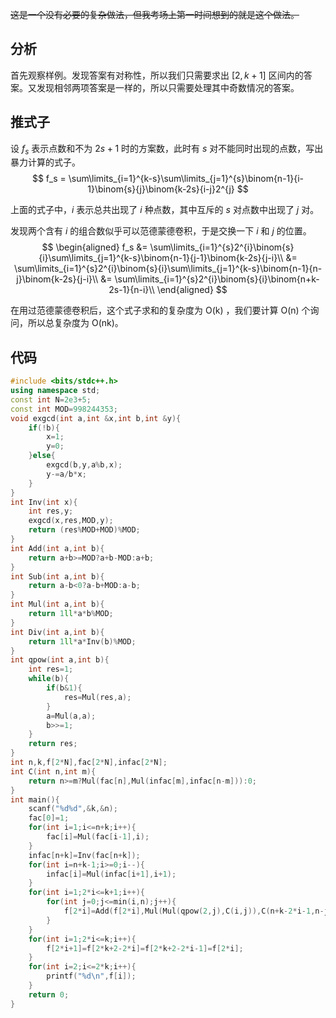 ~~这是一个没有必要的复杂做法，但我考场上第一时间想到的就是这个做法。~~

## 分析
首先观察样例。发现答案有对称性，所以我们只需要求出 $\left[2,k+1\right]$ 区间内的答案。又发现相邻两项答案是一样的，所以只需要处理其中奇数情况的答案。

## 推式子
设 $f_s$ 表示点数和不为 $2s+1$ 时的方案数，此时有 $s$ 对不能同时出现的点数，写出暴力计算的式子。
$$
f_s = \sum\limits_{i=1}^{k-s}\sum\limits_{j=1}^{s}\binom{n-1}{i-1}\binom{s}{j}\binom{k-2s}{i-j}2^{j}
$$

上面的式子中，$i$ 表示总共出现了 $i$ 种点数，其中互斥的 $s$ 对点数中出现了 $j$ 对。

发现两个含有 $i$ 的组合数似乎可以范德蒙德卷积，于是交换一下 $i$ 和 $j$ 的位置。
$$
\begin{aligned}
f_s 
&= \sum\limits_{i=1}^{s}2^{i}\binom{s}{i}\sum\limits_{j=1}^{k-s}\binom{n-1}{j-1}\binom{k-2s}{j-i}\\
&= \sum\limits_{i=1}^{s}2^{i}\binom{s}{i}\sum\limits_{j=1}^{k-s}\binom{n-1}{n-j}\binom{k-2s}{j-i}\\
&= \sum\limits_{i=1}^{s}2^{i}\binom{s}{i}\binom{n+k-2s-1}{n-i}\\
\end{aligned}
$$

在用过范德蒙德卷积后，这个式子求和的复杂度为 $\mathrm{O(k)}$ ，我们要计算 $\mathrm{O(n)}$ 个询问，所以总复杂度为 $\mathrm{O(nk)}$。

## 代码
```cpp
#include <bits/stdc++.h>
using namespace std;
const int N=2e3+5;
const int MOD=998244353;
void exgcd(int a,int &x,int b,int &y){
	if(!b){
		x=1;
		y=0;
	}else{
		exgcd(b,y,a%b,x);
		y-=a/b*x;
	}
}
int Inv(int x){
	int res,y;
	exgcd(x,res,MOD,y);
	return (res%MOD+MOD)%MOD;
}
int Add(int a,int b){
	return a+b>=MOD?a+b-MOD:a+b;
}
int Sub(int a,int b){
	return a-b<0?a-b+MOD:a-b;
}
int Mul(int a,int b){
	return 1ll*a*b%MOD;
}
int Div(int a,int b){
	return 1ll*a*Inv(b)%MOD;
}
int qpow(int a,int b){
	int res=1;
	while(b){
		if(b&1){
			res=Mul(res,a);
		}
		a=Mul(a,a);
		b>>=1;
	}
	return res;
}
int n,k,f[2*N],fac[2*N],infac[2*N];
int C(int n,int m){
	return n>=m?Mul(fac[n],Mul(infac[m],infac[n-m])):0;
}
int main(){
	scanf("%d%d",&k,&n);
	fac[0]=1;
	for(int i=1;i<=n+k;i++){
		fac[i]=Mul(fac[i-1],i);
	}
	infac[n+k]=Inv(fac[n+k]);
	for(int i=n+k-1;i>=0;i--){
		infac[i]=Mul(infac[i+1],i+1);
	}
	for(int i=1;2*i<=k+1;i++){
		for(int j=0;j<=min(i,n);j++){
			f[2*i]=Add(f[2*i],Mul(Mul(qpow(2,j),C(i,j)),C(n+k-2*i-1,n-j)));
		}
	}
	for(int i=1;2*i<=k;i++){
		f[2*i+1]=f[2*k+2-2*i]=f[2*k+2-2*i-1]=f[2*i];
	}
	for(int i=2;i<=2*k;i++){
		printf("%d\n",f[i]);
	}
	return 0;
}
```